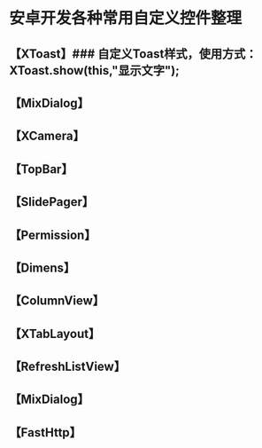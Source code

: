 # 安卓开发各种常用自定义控件整理

【XToast】### 自定义Toast样式，使用方式：XToast.show(this,"显示文字");
--

【MixDialog】
----
【XCamera】
-
【TopBar】
-
【SlidePager】
-
【Permission】
-
【Dimens】
-
【ColumnView】
-
【XTabLayout】
-
【RefreshListView】
-
【MixDialog】
-
【FastHttp】
-